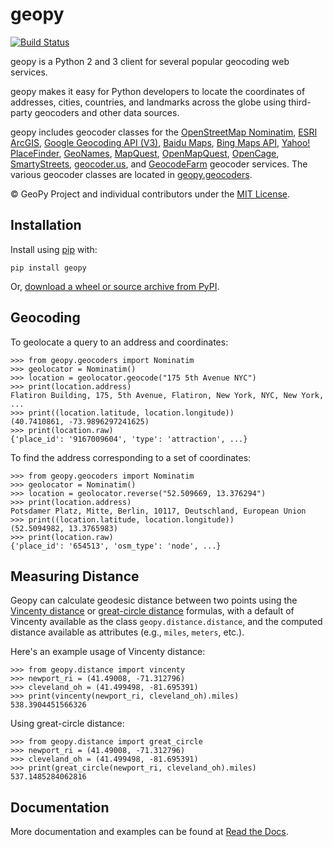 # geopy

[![Build Status](https://travis-ci.org/geopy/geopy.svg?branch=master)](https://travis-ci.org/geopy/geopy)

geopy is a Python 2 and 3 client for several popular geocoding web services.

geopy makes it easy for Python developers to locate the coordinates of
addresses, cities, countries, and landmarks across the globe using third-party
geocoders and other data sources.

geopy includes geocoder classes for the [OpenStreetMap Nominatim][osm],
[ESRI ArcGIS][arcgis], [Google Geocoding API (V3)][googlev3],
[Baidu Maps][baidu], [Bing Maps API][bing], [Yahoo! PlaceFinder][placefinder],
[GeoNames][geonames], [MapQuest][mapquest], [OpenMapQuest][openmapquest],
[OpenCage][opencage], [SmartyStreets][smartystreets], [geocoder.us][dot_us],
and [GeocodeFarm][geocodefarm] geocoder services.
The various geocoder classes are located in [geopy.geocoders][geocoders_src].

[arcgis]: http://resources.arcgis.com/en/help/arcgis-rest-api/
[baidu]: http://developer.baidu.com/map/webservice-geocoding.htm
[bing]: http://www.microsoft.com/maps/developers/web.aspx
[dot_us]: http://geocoder.us/
[geocodefarm]: https://www.geocodefarm.com/
[geonames]: http://www.geonames.org/
[googlev3]: https://developers.google.com/maps/documentation/geocoding/
[mapquest]: http://www.mapquestapi.com/geocoding/
[opencage]: http://geocoder.opencagedata.com/api.html
[openmapquest]: http://developer.mapquest.com/web/products/open/geocoding-service
[osm]: https://wiki.openstreetmap.org/wiki/Nominatim
[placefinder]: https://developer.yahoo.com/boss/geo/docs/
[smartystreets]: https://smartystreets.com/products/liveaddress-api
[geocoders_src]: https://github.com/geopy/geopy/tree/master/geopy/geocoders

© GeoPy Project and individual contributors under the
[MIT License](https://github.com/geopy/geopy/blob/master/LICENSE).

## Installation

Install using [pip](http://www.pip-installer.org/en/latest/) with:

    pip install geopy

Or, [download a wheel or source archive from PyPI](https://pypi.python.org/pypi/geopy).

## Geocoding

To geolocate a query to an address and coordinates:

    >>> from geopy.geocoders import Nominatim
    >>> geolocator = Nominatim()
    >>> location = geolocator.geocode("175 5th Avenue NYC")
    >>> print(location.address)
    Flatiron Building, 175, 5th Avenue, Flatiron, New York, NYC, New York, ...
    >>> print((location.latitude, location.longitude))
    (40.7410861, -73.9896297241625)
    >>> print(location.raw)
    {'place_id': '9167009604', 'type': 'attraction', ...}


To find the address corresponding to a set of coordinates:

    >>> from geopy.geocoders import Nominatim
    >>> geolocator = Nominatim()
    >>> location = geolocator.reverse("52.509669, 13.376294")
    >>> print(location.address)
    Potsdamer Platz, Mitte, Berlin, 10117, Deutschland, European Union
    >>> print((location.latitude, location.longitude))
    (52.5094982, 13.3765983)
    >>> print(location.raw)
    {'place_id': '654513', 'osm_type': 'node', ...}


## Measuring Distance

Geopy can calculate geodesic distance between two points using the
[Vincenty distance](https://en.wikipedia.org/wiki/Vincenty\'s_formulae) or
[great-circle distance](https://en.wikipedia.org/wiki/Great-circle_distance)
formulas, with a default of Vincenty available as the class
`geopy.distance.distance`, and the computed distance available as attributes
(e.g., `miles`, `meters`, etc.).

Here's an example usage of Vincenty distance:

    >>> from geopy.distance import vincenty
    >>> newport_ri = (41.49008, -71.312796)
    >>> cleveland_oh = (41.499498, -81.695391)
    >>> print(vincenty(newport_ri, cleveland_oh).miles)
    538.3904451566326

Using great-circle distance:

    >>> from geopy.distance import great_circle
    >>> newport_ri = (41.49008, -71.312796)
    >>> cleveland_oh = (41.499498, -81.695391)
    >>> print(great_circle(newport_ri, cleveland_oh).miles)
    537.1485284062816

## Documentation

More documentation and examples can be found at
[Read the Docs](http://geopy.readthedocs.org/en/latest/).

